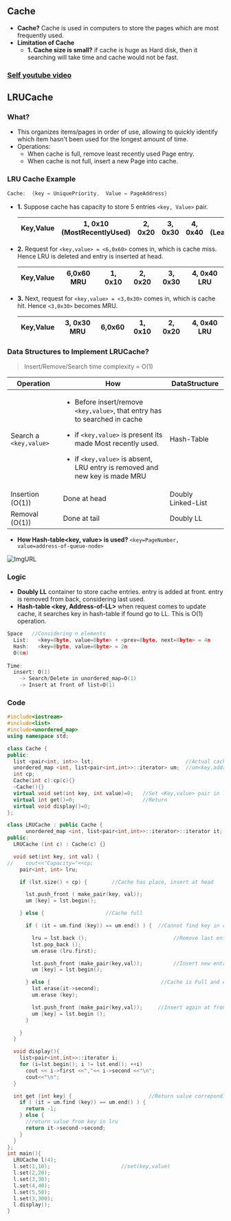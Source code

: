 ## Cache
- **Cache?** Cache is used in computers to store the pages which are most frequently used.
- **Limitation of Cache**
  - **1. Cache size is small?** if cache is huge as Hard disk, then it searching will take time and cache would not be fast.
  
### [Self youtube video](https://youtu.be/mhcTL2lqwI0)

## LRUCache
### What? 
  - This organizes items/pages in order of use, allowing to quickly identify which item hasn't been used for the longest amount of time.
  - Operations:
    - When cache is full, remove least recently used Page entry.
    - When cache is not full, insert a new Page into cache.
  
### LRU Cache Example
```c++
Cache:  {key = UniquePriority,  Value = PageAddress}
```

- **1.** Suppose cache has capacity to store 5 entries `<key, Value>` pair. 

  |Key,Value| 1, 0x10 (MostRecentlyUsed)| 2, 0x20 | 3, 0x30 | 4, 0x40 | 5, 0x50 (LeastRecentlyUsed)|
  |---|---|---|---|---|---|


- **2.** Request for `<key,value> = <6,0x60>` comes in, which is cache miss. Hence LRU is deleted and entry is inserted at head.

  |Key,Value| 6,0x60 MRU | 1, 0x10 | 2, 0x20 | 3, 0x30 | 4, 0x40 LRU|
  |---|---|---|---|---|---|

- **3.** Next, request for `<key,value> = <3,0x30>` comes in, which is cache hit. Hence `<3,0x30>` becomes MRU.

  |Key,Value| 3, 0x30 MRU| 6,0x60 | 1, 0x10 | 2, 0x20 | 4, 0x40 LRU|
  |---|---|---|---|---|---|

### Data Structures to Implement LRUCache? 
> Insert/Remove/Search time complexity = O(1)

|Operation|How|DataStructure|
|---|---|---|
|Search a `<key,value>`|<ul><li>Before insert/remove `<key,value>`, that entry has to searched in cache</li></ul><ul><li>if `<key,value>` is present its made Most recently used.</li></ul><ul><li>if `<key,value>` is absent, LRU entry is removed and new key is made MRU</li></ul>|Hash-Table|
|Insertion (O(1))|Done at head|Doubly Linked-List|
|Removal (O(1))|Done at tail|Doubly LL|

- **How Hash-table<key, value> is used?** `<key=PageNumber, value=address-of-queue-node>`
  
![ImgURL](https://i.ibb.co/FJw3qHX/LRUCache-key-value-pair.png)    

### Logic
- **Doubly LL** container to store cache entries. entry is added at front. entry is removed from back, considering last used.
- **Hash-table <key, Address-of-LL>** when request comes to update cache, it searches key in hash-table if found go to LL. This is O(1) operation.
```c++
Space   //Considering n elements
  List:   <key=8byte, value=8byte> + <prev=8byte, next=8byte> = 4n
  Hash:   <key=8byte, value=8byte> = 2n
  O(6n)
  
Time:
  insert: O(1)
    -> Search/Delete in unordered_map=O(1) 
    -> Insert at front of list=O(1)
```         

### Code
```c++
#include<iostream>
#include<list>
#include<unordered_map>
using namespace std;

class Cache {
public:
  list <pair<int, int>> lst;                              //Actual cache <key,value>
  unordered_map <int, list<pair<int,int>>::iterator> um;  //um<key,address-of-key>
  int cp;
  Cache(int c):cp(c){}
  ~Cache(){}
  virtual void set(int key, int value)=0;   //Set <Key,value> pair in list
  virtual int get()=0;                      //Return 
  virtual void display()=0;
};

class LRUCache : public Cache {
      unordered_map <int, list<pair<int,int>>::iterator>::iterator it;
public:
  LRUCache (int c) : Cache(c) {}

  void set(int key, int val) {
//    cout<<"Capacity="<<cp;
    pair<int, int> lru;

    if (lst.size() < cp) {        //Cache has place, insert at head

      lst.push_front ( make_pair(key, val));
      um [key] = lst.begin();

    } else {                    //Cache full

      if ( (it = um.find (key)) == um.end() ) {  //Cannot find key in cache

        lru = lst.back ();                            //Remove last entry ie lru
        lst.pop_back ();
        um.erase (lru.first);

        lst.push_front (make_pair(key,val));          //Insert new entry at front
        um [key] = lst.begin();

      } else {                                    //Cache is Full and entry is found
        lst.erase(it->second);
        um.erase (key);

        lst.push_front (make_pair(key,val));     //Insert again at front
        um [key] = lst.begin ();
      }

    }
  }

  void display(){
    list<pair<int,int>>::iterator i;
    for (i=lst.begin(); i != lst.end(); ++i)
      cout << i->first <<","<< i->second <<"\n";
      cout<<"\n";
  }

  int get (int key) {                         //Return value correponding to key
    if ( (it = um.find (key)) == um.end() ) {
      return -1;
    } else {
      //return value from key in lru
      return it->second->second;
    }
  }
};      
int main(){
  LRUCache l(4);
  l.set(1,10);                       //set(key,value)
  l.set(2,20);
  l.set(3,30);
  l.set(4,40);
  l.set(5,50);
  l.set(3,300);
  l.display();
}

```

